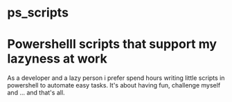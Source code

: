 # ps_scripts
# Powershelll scripts that support my lazyness at work

As a developer and a lazy person i prefer spend hours writing little scripts in powershell to automate easy tasks.
It's about having fun, challenge myself and ... and that's all.
